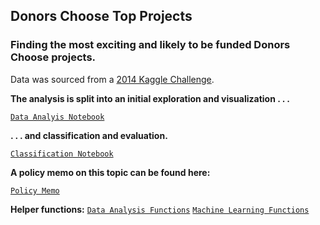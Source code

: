 ## Donors Choose Top Projects

### Finding the most exciting and likely to be funded Donors Choose projects.

Data was sourced from a [2014 Kaggle Challenge](https://www.kaggle.com/c/kdd-cup-2014-predicting-excitement-at-donors-choose/data).

**The analysis is split into an initial exploration and visualization . . .**

[`Data Analyis Notebook`](https://github.com/natashamathur/MachineLearning2018/blob/master/Homework3/DonorsChoose_DataAnalysis.ipynb)

 **. . . and classification and evaluation.**

[`Classification Notebook`](https://github.com/natashamathur/MachineLearning2018/blob/master/Homework3/DonorsChoose_Classification%2B.ipynb)

**A policy memo on this topic can be found here:**

[`Policy Memo`](https://github.com/natashamathur/MachineLearning2018/blob/master/Homework3/Donors%20Choose%20Policy%20Memo.pdf)


**Helper functions:** [`Data Analysis Functions`](https://github.com/natashamathur/MachineLearning2018/blob/master/Homework3/data_functions.py) [`Machine Learning Functions`](https://github.com/natashamathur/MachineLearning2018/blob/master/Homework3/ml_functions.py)


